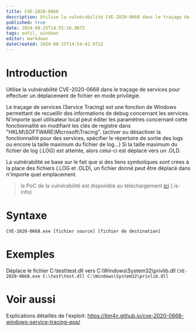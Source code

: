 ```yaml
---
title: CVE-2020-0668
description: Utilise la vulnérabilité CVE-2020-0668 dans le traçage de services pour effectuer un déplacement de fichier en mode privilégié.
published: true
date: 2024-08-25T14:55:16.987Z
tags: outil, windows
editor: markdown
dateCreated: 2024-08-25T14:54:42.971Z
---
```


# Introduction

Utilise la vulnérabilité CVE-2020-0668 dans le traçage de services pour effectuer un déplacement de fichier en mode privilégié.

Le traçage de services (Service Tracing) est une fonction de Windows permettant de recueillir des informations de debug concernant les services.
N'importe quel utilisateur local peut éditer les paramètres concernant cette fonctionnalité en modifiant les clés de registre dans "HKLM\SOFTWARE\Microsoft\Tracing". (activer ou désactiver la fonctionnalité pour des services, spécifier le répertoire de sortie des logs ou encore la taille maximum du fichier de log...)
Si la taille maximum du fichier de log (.LOG) est atteinte, alors celui-ci est déplacé vers un .OLD.

La vulnérabilité se base sur le fait que si des liens symboliques sont crées à la place des fichiers (.LOG et .OLD), un fichier donné peut être déplacé dans n'importe quel emplacement.

> le PoC de la vulnérabilité est disponible au téléchargement [ici](https://github.com/RedCursorSecurityConsulting/CVE-2020-0668)
> {.is-info}

# Syntaxe

`CVE-2020-0668.exe [fichier source] [fichier de destination]`

# Exemples

Déplace le fichier C:\test\test.dll vers C:\Windows\System32\privlib.dll
`CVE-2020-0668.exe C:\test\test.dll C:\Windows\System32\privlib.dll`

# Voir aussi

Explications détaillés de l'exploit:
https://itm4n.github.io/cve-2020-0668-windows-service-tracing-eop/
